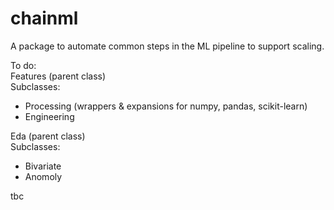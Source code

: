 # chainml
A package to automate common steps in the ML pipeline to support scaling.

To do:<br>
Features (parent class)
<br>Subclasses:
* Processing (wrappers & expansions for numpy, pandas, scikit-learn)
* Engineering

Eda (parent class)
<br>Subclasses:
* Bivariate
* Anomoly

tbc


